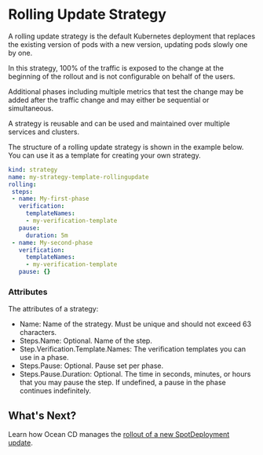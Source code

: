 # Rolling Update Strategy  

A rolling update strategy is the default Kubernetes deployment that replaces the existing version of pods with a new version, updating pods slowly one by one.

In this strategy, 100% of the traffic is exposed to the change at the beginning of the rollout and is not configurable on behalf of the users.  

Additional phases including multiple metrics that test the change may be added after the traffic change and may either be sequential or simultaneous.  

A strategy is reusable and can be used and maintained over multiple services and clusters.

The structure of a rolling update strategy is shown in the example below. You can use it as a template for creating your own strategy.   

```yaml
kind: strategy
name: my-strategy-template-rollingupdate
rolling:
 steps:
 - name: My-first-phase
   verification:
     templateNames:
     - my-verification-template
   pause:
     duration: 5m
 - name: My-second-phase
   verification:
     templateNames:
     - my-verification-template
   pause: {}  
```

### Attributes

The attributes of a strategy:

* Name: Name of the strategy. Must be unique and should not exceed 63 characters.
* Steps.Name: Optional. Name of the step.
* Step.Verification.Template.Names: The verification templates you can use in a phase.
* Steps.Pause: Optional. Pause set per phase.
* Steps.Pause.Duration: Optional. The time in seconds, minutes, or hours that you may pause the step. If undefined, a pause in the phase continues indefinitely.

## What's Next?

Learn how Ocean CD manages the [rollout of a new SpotDeployment update](ocean-cd/getting-started/create-deployment).
